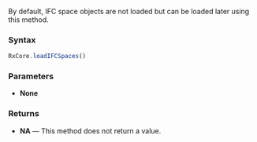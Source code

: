 By default, IFC space objects are not loaded but can be loaded later using this method.

### Syntax

```typescript
RxCore.loadIFCSpaces()
```

### Parameters

- **None**

### Returns

- **NA** — This method does not return a value.